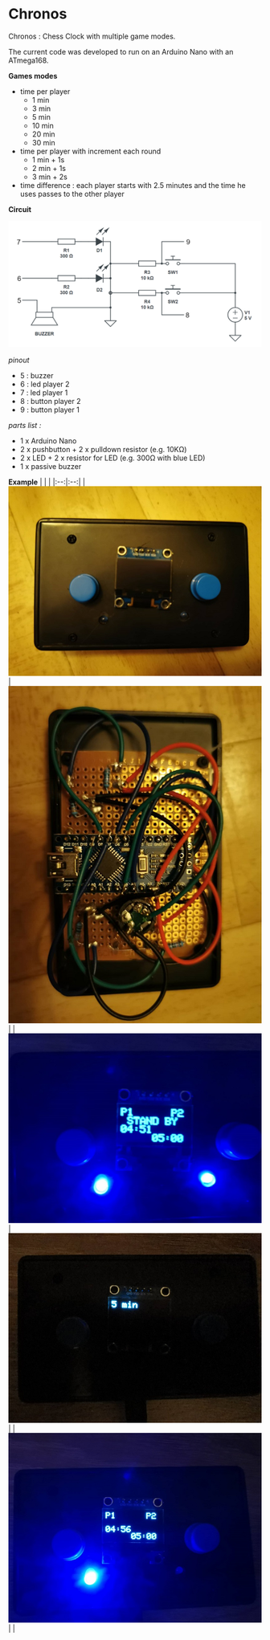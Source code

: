 # Chronos
Chronos : Chess Clock with multiple game modes.

The current code was developed to run on an Arduino Nano with an ATmega168.

**Games modes**

* time per player
  * 1 min
  * 3 min
  * 5 min
  * 10 min
  * 20 min
  * 30 min
* time per player with increment each round
  * 1 min + 1s
  * 2 min + 1s
  * 3 min + 2s
* time difference : each player starts with 2.5 minutes and the time he uses passes to the other player

**Circuit**  

![circuit schematics](media/circuit.png)

*pinout*
* 5 : buzzer
* 6 : led player 2
* 7 : led player 1
* 8 : button player 2
* 9 : button player 1

*parts list :*
* 1 x Arduino Nano
* 2 x pushbutton + 2 x pulldown resistor (e.g. 10KΩ)
* 2 x LED + 2 x resistor for LED (e.g. 300Ω with blue LED)
* 1 x passive buzzer

**Example**
|    |    |
|:--:|:--:|
| ![](media/front_panel.jpg) | ![](media/circuit.jpg) |
| ![](media/stand_by.jpg) | ![](media/menu.jpg) |
| ![](media/play.jpg) | |
